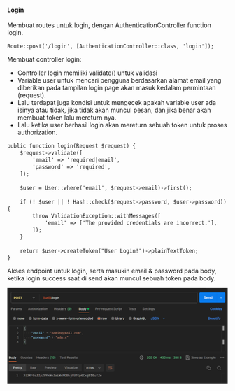 #### Login
Membuat routes untuk login, dengan AuthenticationController function login.

```
Route::post('/login', [AuthenticationController::class, 'login']);
```

Membuat controller login: 
- Controller login memiliki validate() untuk validasi
- Variable user untuk mencari pengguna berdasarkan alamat email yang diberikan pada tampilan login page akan masuk kedalam permintaan (request).
- Lalu terdapat juga kondisi untuk mengecek apakah variable user ada isinya atau tidak, jika tidak akan muncul pesan, dan jika benar akan membuat token lalu mereturn nya.
- Lalu ketika user berhasil login akan mereturn sebuah token untuk proses authorization.

```
public function login(Request $request) {
    $request->validate([
        'email' => 'required|email',
        'password' => 'required',
    ]);    

    $user = User::where('email', $request->email)->first();

    if (! $user || ! Hash::check($request->password, $user->password)) {
        throw ValidationException::withMessages([
            'email' => ['The provided credentials are incorrect.'],
        ]);
    }

    return $user->createToken("User Login!")->plainTextToken;
}
```

Akses endpoint untuk login, serta masukin email & password pada body, ketika login success saat di send akan muncul sebuah token pada body.

![login](images/postman-login.png)

